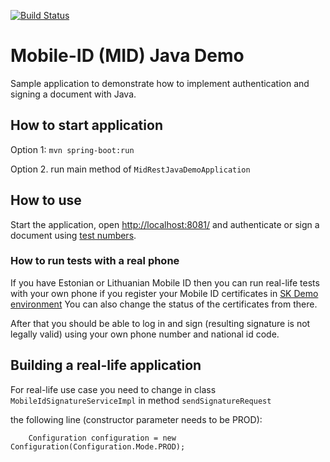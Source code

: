 [![Build Status](https://api.travis-ci.com/SK-EID/mid-rest-java-demo.svg?branch=master)](https://travis-ci.com/SK-EID/mid-rest-java-demo)

# Mobile-ID (MID) Java Demo

Sample application to demonstrate how to implement authentication and signing a document with Java.

## How to start application

Option 1: `mvn spring-boot:run `

Option 2. run main method of `MidRestJavaDemoApplication`


## How to use

Start the application, open [http://localhost:8081/](http://localhost:8081/)
and authenticate or sign a document using 
[test numbers](https://github.com/SK-EID/MID/wiki/Test-number-for-automated-testing-in-DEMO).

### How to run tests with a real phone

If you have Estonian or Lithuanian Mobile ID then you can run real-life tests with your
own phone if you register your Mobile ID certificates in  [SK Demo environment](https://demo.sk.ee/MIDCertsReg/)
You can also change the status of the certificates from there.

After that you should be able to log in and sign (resulting signature is not legally valid)
using your own phone number and national id code.

## Building a real-life application

For real-life use case you need to change in class `MobileIdSignatureServiceImpl` in method `sendSignatureRequest`

the following line (constructor parameter needs to be PROD):

        Configuration configuration = new Configuration(Configuration.Mode.PROD);

